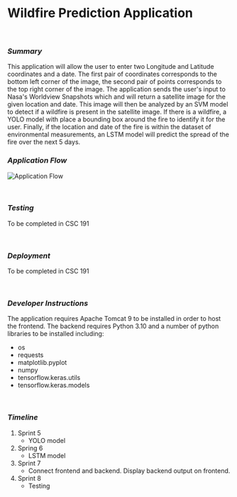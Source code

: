 # Wildfire Prediction Application


<br>

### ___Summary___
This application will allow the user to enter two Longitude and Latitude coordinates and a date. The first pair of coordinates corresponds to the bottom left corner of the image, the second pair of points corresponds to the top right corner of the image. The application sends the user's input to Nasa's Worldview Snapshots which and will return a satellite image for the given location and date. This image will then be analyzed by an SVM model to detect if a wildfire is present in the satellite image. If there is a wildfire, a YOLO model with place a bounding box around the fire to identify it for the user. Finally, if the location and date of the fire is within the dataset of environmental measurements, an LSTM model will predict the spread of the fire over the next 5 days.  

### ___Application Flow___
![Application Flow](https://i.imgur.com/EbrrvAg.png)

<br>

### ___Testing___
To be completed in CSC 191

<br>

### ___Deployment___
To be completed in CSC 191
 
<br>

### ___Developer Instructions___
The application requires Apache Tomcat 9 to be installed in order to host the frontend. The backend requires Python 3.10 and a number of python libraries to be installed including: <br>
* os
* requests
* matplotlib.pyplot
* numpy
* tensorflow.keras.utils
* tensorflow.keras.models

<br> 

### ___Timeline___
1. Sprint 5
    * YOLO model 
2. Spring 6
    * LSTM model
3. Sprint 7
    * Connect frontend and backend. Display backend output on frontend.
4. Sprint 8
    * Testing

